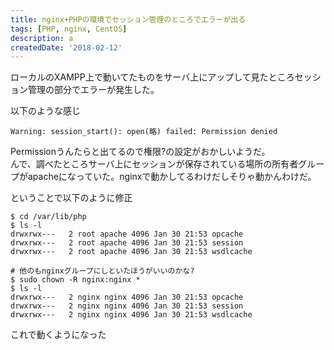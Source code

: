 ```yaml
---
title: nginx+PHPの環境でセッション管理のところでエラーが出る
tags: [PHP, nginx, CentOS]
description: a
createdDate: '2018-02-12'
---
```


ローカルのXAMPP上で動いてたものをサーバ上にアップして見たところセッション管理の部分でエラーが発生した。

以下のような感じ

```text
Warning: session_start(): open(略) failed: Permission denied
```

Permissionうんたらと出てるので権限?の設定がおかしいようだ。  
んで、調べたところサーバ上にセッションが保存されている場所の所有者グループがapacheになっていた。nginxで動かしてるわけだしそりゃ動かんわけだ。

ということで以下のように修正

```shell
$ cd /var/lib/php
$ ls -l
drwxrwx---   2 root apache 4096 Jan 30 21:53 opcache
drwxrwx---   2 root apache 4096 Jan 30 21:53 session
drwxrwx---   2 root apache 4096 Jan 30 21:53 wsdlcache

# 他のもnginxグループにしといたほうがいいのかな?
$ sudo chown -R nginx:nginx *
$ ls -l
drwxrwx---   2 nginx nginx 4096 Jan 30 21:53 opcache
drwxrwx---   2 nginx nginx 4096 Jan 30 21:53 session
drwxrwx---   2 nginx nginx 4096 Jan 30 21:53 wsdlcache
```

これで動くようになった
